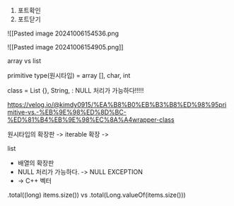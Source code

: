 



1. 포트확인
2. 포트닫기


![[Pasted image 20241006154536.png



![[Pasted image 20241006154905.png]]


array vs list

primitive type(원시타입) = array [], char, int


 class  =  List {}, String, : NULL 처리가 가능하다!!!!!
 
 https://velog.io/@kimdy0915/%EA%B8%B0%EB%B3%B8%ED%98%95primitive-vs.-%EB%9E%98%ED%8D%BC-%ED%81%B4%EB%9E%98%EC%8A%A4wrapper-class



원시타입의 확장판 -> iterable 확장 -> 

list 
- 배열의 확장판
- NULL 처리가 가능하다. -> NULL EXCEPTION
- -> C++ 벡터




.total((long) items.size())  vs   .total(Long.valueOf(items.size()))






